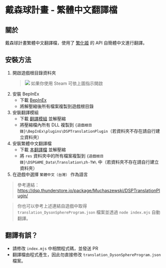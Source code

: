 # 戴森球計畫 - 繁體中文翻譯檔
## 關於
戴森球計畫繁體中文翻譯檔，使用了 [繁化姬](https://zhconvert.org/) 的 API 自簡體中文進行翻譯。
## 安裝方法
1. 開啟遊戲根目錄資料夾
    > ![](https://user-images.githubusercontent.com/16719720/215250939-5217e04e-8eab-4f34-a259-99f86db0a104.jpeg)
    > 如果你使用 Steam 可依上圖指示開啟
1. 安裝 BepInEx
    - 下載 [BepInEx](https://github.com/BepInEx/BepInEx/releases)
    - 將解壓縮後所有檔案複製到遊戲根目錄
1. 安裝翻譯模組
    - 下載 [翻譯模組](https://github.com/Muchaszewski/DSP_TranslationMod/releases) 並解壓縮
    - 將壓縮檔內所有 DLL 複製到 `{遊戲根目錄}\BepInEx\plugins\DSPTranslationPlugin`（若資料夾不存在請自行建立資料夾）
1. 安裝繁體中文翻譯檔
    - 下載 [本翻譯檔](https://github.com/gnehs/translation_DysonSphereProgram/archive/refs/heads/main.zip) 並解壓縮
    - 將 `res` 資料夾中的所有檔案複製到 `{遊戲根目錄}\DSPGAME_Data\Translation\zh-TW\` 中（若資料夾不存在請自行建立資料夾）
1. 在遊戲中選擇 `繁體中文（台灣）` 作為語言

> 參考連結：https://dsp.thunderstore.io/package/Muchaszewski/DSPTranslationPlugin/

> 你也可以參考上述連結自遊戲中取得 `translation_DysonSphereProgram.json` 檔案並透過 `node index.mjs` 自動翻譯。
## 翻譯有誤？
- 請修改 `index.mjs` 中相關程式碼，並發送 PR
- 翻譯檔由程式產生，因此勿直接修改 `translation_DysonSphereProgram.json` 檔案。